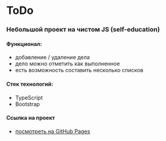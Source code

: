 # ToDo
### Небольшой проект на чистом JS (self-education)

#### Функционал:
* добавление / удаление дела
* дело можно отметить как выполненное
* есть возможность составить несколько списков

#### Стек технологий:
* TypeScript
* Bootstrap

#### Ссылка на проект
* [посмотреть на GitHub Pages](https://mashamoreva.github.io/ToDo/)
